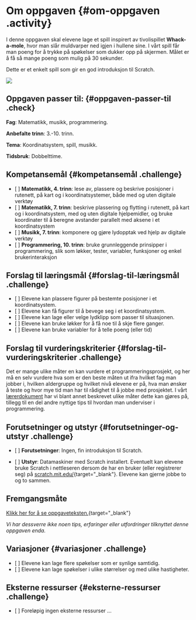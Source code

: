 # Om oppgaven {#om-oppgaven .activity}

I denne oppgaven skal elevene lage et spill inspirert av tivolispillet
**Whack-a-mole**, hvor man slår muldvarper ned igjen i hullene sine. I
vårt spill får man poeng for å trykke på spøkelser som dukker opp på
skjermen. Målet er å få så mange poeng som mulig på 30 sekunder.

Dette er et enkelt spill som gir en god introduksjon til Scratch.

![](spokelsesjakten.png)

## Oppgaven passer til: {#oppgaven-passer-til .check}

**Fag**: Matematikk, musikk, programmering.

**Anbefalte trinn**: 3.-10. trinn.

**Tema**: Koordinatsystem, spill, musikk.

**Tidsbruk**: Dobbelttime.

## Kompetansemål {#kompetansemål .challenge}

-   \[ \] **Matematikk, 4. trinn**: lese av, plassere og beskrive
    posisjoner i rutenett, på kart og i koordinatsystemer, både med og
    uten digitale verktøy
-   \[ \] **Matematikk, 7. trinn**: beskrive plassering og flytting i
    rutenett, på kart og i koordinatsystem, med og uten digitale
    hjelpemidler, og bruke koordinater til å beregne avstander parallelt
    med aksene i et koordinatsystem
-   \[ \] **Musikk, 7. trinn**: komponere og gjøre lydopptak ved hjelp
    av digitale verktøy
-   \[ \] **Programmering, 10. trinn**: bruke grunnleggende prinsipper i
    programmering, slik som løkker, tester, variabler, funksjoner og
    enkel brukerinteraksjon

## Forslag til læringsmål {#forslag-til-læringsmål .challenge}

-   \[ \] Elevene kan plassere figurer på bestemte posisjoner i et
    koordinatsystem.
-   \[ \] Elevene kan få figurer til å bevege seg i et koordinatsystem.
-   \[ \] Elevene kan lage eller velge lydklipp som passer til
    situasjonen.
-   \[ \] Elevene kan bruke løkker for å få noe til å skje flere ganger.
-   \[ \] Elevene kan bruke variabler for å telle poeng (eller tid)

## Forslag til vurderingskriterier {#forslag-til-vurderingskriterier .challenge}

Det er mange ulike måter en kan vurdere et programmeringsprosjekt, og
her må en selv vurdere hva som er den beste måten ut ifra hvilket fag
man jobber i, hvilken aldergruppe og hvilket nivå elevene er på, hva man
ønsker å teste og hvor mye tid man har til rådighet til å jobbe med
prosjektet. I vårt
[lærerdokument](../../pages/hvordan_bruke_lærerveiledning.html) har vi
blant annet beskrevet ulike måter dette kan gjøres på, tillegg til en
del andre nyttige tips til hvordan man underviser i programmering.

## Forutsetninger og utstyr {#forutsetninger-og-utstyr .challenge}

-   \[ \] **Forutsetninger**: Ingen, fin introduksjon til Scratch.

-   \[ \] **Utstyr**: Datamaskiner med Scratch installert. Eventuelt kan
    elevene bruke Scratch i nettleseren dersom de har en bruker (eller
    registrerer seg) på
    [scratch.mit.edu/](http://scratch.mit.edu/){target="_blank"}.
    Elevene kan gjerne jobbe to og to sammen.

## Fremgangsmåte

[Klikk her for å se
oppgaveteksten.](../spokelsesjakten/spokelsesjakten.html){target="_blank"}

*Vi har dessverre ikke noen tips, erfaringer eller utfordringer
tilknyttet denne oppgaven enda.*

## Variasjoner {#variasjoner .challenge}

-   \[ \] Elevene kan lage flere spøkelser som er synlige samtidig.
-   \[ \] Elevene kan lage spøkelser i ulike størrelser og med ulike
    hastigheter.

## Eksterne ressurser {#eksterne-ressurser .challenge}

-   \[ \] Foreløpig ingen eksterne ressurser ...

